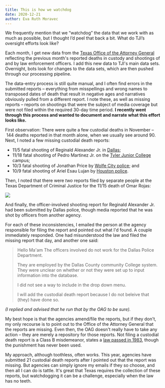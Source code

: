 ```yaml
---
title: This is how we watchdog
date: 2020-12-21
author: Eva Ruth Moravec
---
```

We frequently mention that we “watchdog” the data that we work with as much as possible, but I thought I’d peel that back a bit. What do TJI’s oversight efforts look like? 

Each month, I get new data from the [Texas Office of the Attorney General](https://www.texasattorneygeneral.gov/) reflecting the previous month's reported deaths in custody and shootings of and by law enforcement officers. I add this new data to TJI's main data sets. Overnight, bots look for changes to the data sets, which are then pushed through our processing pipeline. 

The data-entry process is still quite manual, and I often find errors in the submitted reports – everything from misspellings and wrong names to transposed dates of death that result in negative ages and narratives obviously pulled from a different report. I note these, as well as missing reports – reports on shootings that were the subject of media coverage but were not filed within the required 30-day time period. **I recently went through this process and wanted to document and narrate what this effort looks like.** 

First observation: There were quite a few custodial deaths in November – 144 deaths reported in that month alone, when we usually see around 90. Next, I noted a few missing custodial death reports: 

- 11/5 fatal shooting of Reginald Alexander Jr. in [Dallas](https://dpdbeat.com/2020/11/10/deputy-chief-reuben-ramirez-discusses-officer-involved-shooting-with-reginald-alexander-jr/); 
- 11/18 fatal shooting of Pedro Martinez Jr. on the [Tyler Junior College](https://tylerpaper.com/news/local/breaking-tyler-man-dies-after-being-shot-by-tjc-officer/article_2fb73428-2a05-11eb-8221-6b9889e74ced.html) campus; 
- 10/3 fatal shooting of Jonathan Price by [Wolfe City police](https://www.fox4news.com/news/hunt-county-grand-jury-reviewing-wolfe-city-officers-murder-case); and 
- 10/9 fatal shooting of Ariel Esau Lujan by [Houston police](https://cityofhouston.news/investigation-into-fatal-shooting-at-6229-almeda-genoa-road/). 

Then, I noted that there were *two* reports filed by separate people at the Texas Department of Criminal Justice for the 11/15 death of Omar Rojas: 

![](https://res.cloudinary.com/texas-justice-initiative/image/upload/v1608508768/OmarRojas_OAGSite.png)

And finally, the officer-involved shooting report for Reginald Alexander Jr. had been submitted by Dallas police, though media reported that he was shot by officers from another agency. 

For each of these inconsistencies, I emailed the person at the agency responsible for filing the report and pointed out what I'd found. A couple immediately responded. One had misunderstood the law and filed the missing report that day, and another one said: 

> Hello Ma'am
> The officers involved do not work for the Dallas Police Department. 
>
> They are employed by the Dallas County community College system. They were unclear on whether or not they were set up to input information into the database. 
>
> I did not see a way to include in the drop down menu. 
>
> I will add the custodial death report because I do not beleive that (they) have done so. 

*(I replied and advised that he run that by the OAG to be sure).* 

My best hope is that the agencies amend/file the reports, but if they don't, my only recourse is to point out to the Office of the Attorney General that the reports are missing. Even then, the OAG doesn't really have to take any action – they are merely a repository for those reports. Not filing a custodial death report is a Class B misdemeanor, states a [law passed in 1983](https://www.kxan.com/dead-in-custody/?ipid=related-recirc), though the punishment has never been used. 

My approach, although toothless, often works. This year, agencies have submitted 21 custodial death reports after I pointed out that the report was missing. But agencies can simply ignore my emails if they so choose, and then all I can do is tattle. It's great that Texas requires the collection of these reports, but watchdogging it can be a challenge, especially when the law has no teeth.
